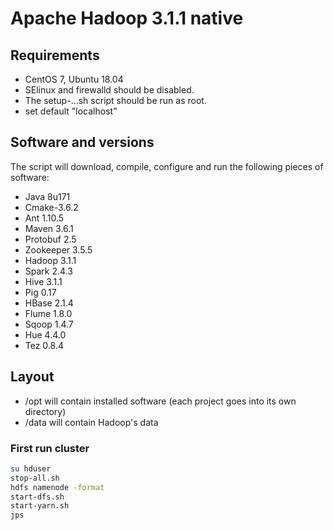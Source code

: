 # Apache Hadoop 3.1.1 native


## Requirements

- CentOS 7, Ubuntu 18.04
- SElinux and firewalld should be disabled.
- The setup-...sh script should be run as root.
- set default "localhost"


## Software and versions

The script will download, compile, configure and run the following pieces of software:

- Java 8u171
- Cmake-3.6.2
- Ant 1.10.5
- Maven 3.6.1
- Protobuf 2.5
- Zookeeper 3.5.5
- Hadoop 3.1.1
- Spark 2.4.3
- Hive 3.1.1
- Pig 0.17
- HBase 2.1.4
- Flume 1.8.0
- Sqoop 1.4.7
- Hue 4.4.0
- Tez 0.8.4

## Layout

- /opt will contain installed software (each project goes into its own directory)
- /data will contain Hadoop's data

### First run cluster

```sh
su hduser
stop-all.sh
hdfs namenode -format
start-dfs.sh
start-yarn.sh 
jps

```

